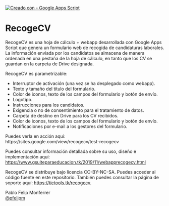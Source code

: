 [![Creado con - Google Apps Script](https://img.shields.io/static/v1?label=Creado+con&message=Google+Apps+Script&color=blue&logo=GAS)](https://developers.google.com/apps-script)
# RecogeCV

RecogeCV es una hoja de cálculo + webapp desarrollada con Google Apps Script que genera un formulario web de recogida de candidaturas laborales. La información enviada por los candidatos se almacena de manera ordenada en una pestaña de la hoja de cálculo, en tanto que los CV se guardan en la carpeta de Drive designada.

RecogeCV es parametrizable:
<ul>
  <li> Interruptor de activación (una vez se ha desplegado como webapp).
  <li> Texto y tamaño del título del formulario.
  <li> Color de iconos, texto de los campos del formulario y botón de envío.
  <li> Logotipo.
  <li> Instrucciones para los candidatos.
  <li> Exigencia o no de consentimiento para el tratamiento de datos.
  <li> Carpeta de destino en Drive para los CV recibidos.
  <li> Color de iconos, texto de los campos del formulario y botón de envío.    
  <li> Notificaciones por e-mail a los gestores del formulario.
</ul>
Puedes verla en acción aquí:<br>
https://sites.google.com/view/recogecv/test-recogecv

Puedes consultar información detallada sobre su uso, diseño e implementación aquí:<br>
https://www.gsuiteparaeducacion.tk/2019/11/webapprecogecv.html

RecogeCV se distribuye bajo licencia CC-BY-NC-SA. Puedes acceder al código fuente en este repositorio. También puedes consultar la página de soporte aquí: https://tictools.tk/recogecv.

Pablo Felip Monferrer<br>
<a href="https://twitter.com/pfelipm">@pfelipm</a>

